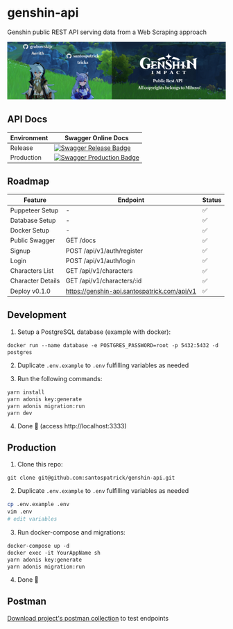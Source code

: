 # genshin-api
Genshin public REST API serving data from a Web Scraping approach

![Aerith & tricks at Genshin Impact world giving welcome for contributors!](docs/readme.png)

## API Docs

| Environment | Swagger Online Docs |
|-------------|---------------------|
| Release     | [![Swagger Release Badge](https://validator.swagger.io/validator?url=https://genshin-api-release.santospatrick.com/swagger.json)](https://genshin-api-release.santospatrick.com/docs/) |
| Production  | [![Swagger Production Badge](https://validator.swagger.io/validator?url=https://genshin-api.santospatrick.com/swagger.json)](https://genshin-api.santospatrick.com/docs/) |

## Roadmap

| Feature              | Endpoint                   | Status          |
|----------------------|----------------------------|-----------------|
| Puppeteer Setup      | -                          | :white_check_mark: |
| Database Setup       | -                          | :white_check_mark: |
| Docker Setup         | -                          | :white_check_mark: |
| Public Swagger       | GET /docs                  | :white_check_mark: |
| Signup               | POST /api/v1/auth/register | :white_check_mark: |
| Login                | POST /api/v1/auth/login    | :white_check_mark: |
| Characters List      | GET /api/v1/characters     | :white_check_mark: |
| Character Details    | GET /api/v1/characters/:id | :white_check_mark: |
| Deploy v0.1.0        | https://genshin-api.santospatrick.com/api/v1 | :white_check_mark: |

## Development

1. Setup a PostgreSQL database (example with docker):
```
docker run --name database -e POSTGRES_PASSWORD=root -p 5432:5432 -d postgres
```

2. Duplicate `.env.example` to `.env` fulfilling variables as needed

3. Run the following commands:
```
yarn install
yarn adonis key:generate
yarn adonis migration:run
yarn dev
```

4. Done 🎉 (access http://localhost:3333)

## Production

1. Clone this repo:
```
git clone git@github.com:santospatrick/genshin-api.git
```

2. Duplicate `.env.example` to `.env` fulfilling variables as needed
```bash
cp .env.example .env
vim .env
# edit variables
```

3. Run docker-compose and migrations:
```
docker-compose up -d
docker exec -it YourAppName sh
yarn adonis key:generate
yarn adonis migration:run
```

4. Done 🎉 

## Postman

[Download project's postman collection](https://raw.githubusercontent.com/santospatrick/genshin-api/main/postman/Genshin.postman_collection.json) to test endpoints
